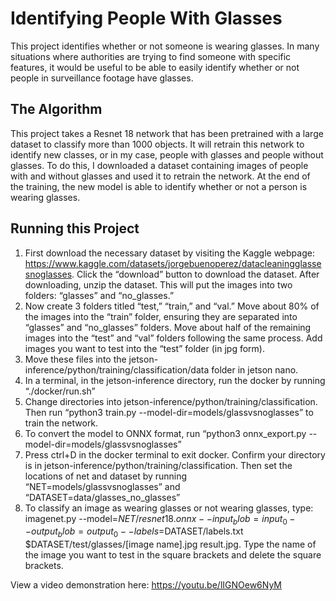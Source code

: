 # Identifying People With Glasses
This project identifies whether or not someone is wearing glasses. In many situations where authorities are trying to find someone with specific features, it would be useful to be able to easily identify whether or not people in surveillance footage have glasses.
## The Algorithm
This project takes a Resnet 18 network that has been pretrained with  a large dataset to classify more than 1000 objects. It will retrain this network to identify new classes, or in my case, people with glasses and people without glasses. To do this, I downloaded a dataset containing images of people with and without glasses and used it to retrain the network. At the end of the training, the new model is able to identify whether or not a person is wearing glasses.
## Running this Project
1. First download the necessary dataset by visiting the Kaggle webpage: https://www.kaggle.com/datasets/jorgebuenoperez/datacleaningglassesnoglasses. Click the “download” button to download the dataset. After downloading, unzip the dataset. This will put the images into two folders: “glasses” and “no_glasses.” 
2. Now create 3 folders titled “test,” “train,” and “val.” Move about 80% of the images into the “train” folder, ensuring they are separated into “glasses” and “no_glasses” folders. Move about half of the remaining images into the “test” and “val” folders following the same process. Add images you want to test into the “test” folder (in jpg form). 
3. Move these files into the jetson-inference/python/training/classification/data folder in jetson nano. 
4. In a terminal, in the jetson-inference directory, run the docker by running “./docker/run.sh”
5. Change directories into jetson-inference/python/training/classification. Then run “python3 train.py --model-dir=models/glassvsnoglasses” to train the network.
6. To convert the model to ONNX format, run “python3 onnx_export.py --model-dir=models/glassvsnoglasses”
7. Press ctrl+D in the docker terminal to exit docker. Confirm your directory is in jetson-inference/python/training/classification. Then set the locations of net and dataset by running “NET=models/glassvsnoglasses” and “DATASET=data/glasses_no_glasses” 
8. To classify an image as wearing glasses or not wearing glasses, type: imagenet.py --model=$NET/resnet18.onnx --input_blob=input_0 --output_blob=output_0 --labels=$DATASET/labels.txt $DATASET/test/glasses/[image name].jpg result.jpg. Type the name of the image you want to test in the square brackets and delete the square brackets.

View a video demonstration here: https://youtu.be/lIGNOew6NyM
